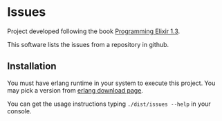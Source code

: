 # Issues

Project developed following the book [Programming Elixir 1.3](https://www.amazon.com.br/Programming-Elixir-1-3-Dave-Thomas/dp/168050200X).

This software lists the issues from a repository in github.

## Installation

You must have erlang runtime in your system to execute this project. You may
pick a version from [erlang download page](https://www.erlang.org/downloads).

You can get the usage instructions typing `./dist/issues --help`  in your
console.
